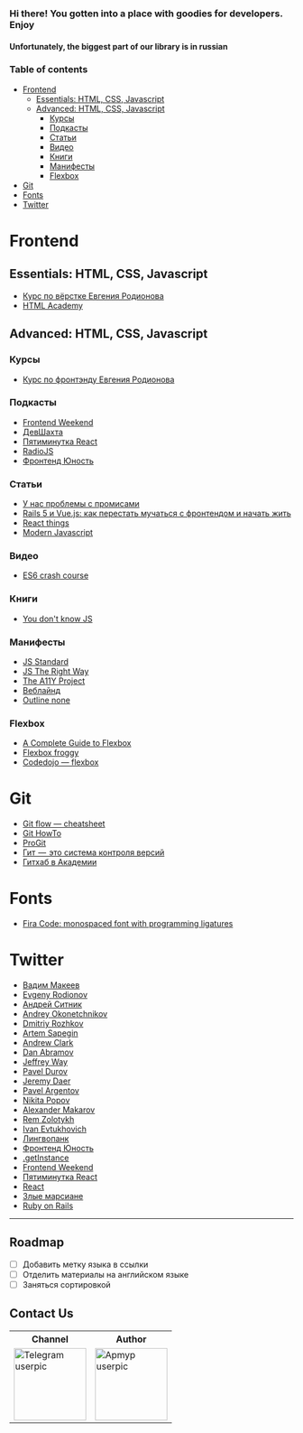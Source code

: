 ### Hi there! You gotten into a place with goodies for developers. Enjoy
#### Unfortunately, the biggest part of our library is in russian

### Table of contents
* [Frontend](#Frontend)
  * [Essentials: HTML, CSS, Javascript](#essentials-html-css-javascript)
  * [Advanced: HTML, CSS, Javascript](#advanced-html-css-javascript)
    * [Курсы](#Курсы)
    * [Подкасты](#Подкасты)
    * [Статьи](#Статьи)
    * [Видео](#Видео)
    * [Книги](#Книги)
    * [Манифесты](#Манифесты)
    * [Flexbox](#flexbox)
* [Git](#git)
* [Fonts](#fonts)
* [Twitter](#twitter)

# Frontend

## Essentials: HTML, CSS, Javascript
* [Курс по вёрстке Евгения Родионова](https://erodionov.ru/verstka)
* [HTML Academy](https://htmlacademy.ru/)

## Advanced: HTML, CSS, Javascript
### Курсы
* [Курс по фронтэнду Евгения Родионова](https://erodionov.ru/frontend) 

### Подкасты
* [Frontend Weekend](https://itunes.apple.com/us/podcast/frontend-weekend/id1233996390)
* [ДевШахта](https://itunes.apple.com/ru/podcast/девшахта/id1226773343)
* [Пятиминутка React](https://itunes.apple.com/us/podcast/пятиминутка-react/id1178897992)
* [RadioJS](https://itunes.apple.com/ru/podcast/radiojs/id904938655)
* [Фронтенд Юность](https://itunes.apple.com/us/podcast/фронтенд-юность-18/id1247192730)

### Статьи
* [У нас проблемы с промисами](https://habrahabr.ru/company/mailru/blog/269465/)
* [Rails 5 и Vue.js: как перестать мучаться с фронтендом и начать жить](https://mkdev.me/posts/rails-5-i-vue-js-kak-perestat-muchatsya-s-frontendom-i-nachat-zhit)
* [React things](https://github.com/rtivital/react-things)
* [Modern Javascript](https://github.com/mbeaudru/modern-js-cheatsheet)

### Видео
* [ES6 crash course](https://laracasts.com/series/es6-cliffsnotes/episodes/1)  

### Книги
* [You don't know JS](https://github.com/getify/You-Dont-Know-JS/)  

### Манифесты
* [JS Standard](https://standardjs.com/rules.html#javascript-standard-style)
* [JS The Right Way](http://jstherightway.org/)
* [The A11Y Project](https://a11yproject.com/)
* [Веблайнд](https://weblind.ru/inner.html#text-css)
* [Outline none](http://www.outlinenone.com/)  

### Flexbox
* [A Complete Guide to Flexbox](https://css-tricks.com/snippets/css/a-guide-to-flexbox/)
* [Flexbox froggy](http://flexboxfroggy.com/)
* [Codedojo — flexbox](https://www.youtube.com/watch?v=KE6JixHbocg)

# Git
* [Git flow — cheatsheet](https://danielkummer.github.io/git-flow-cheatsheet/)  
* [Git HowTo](https://githowto.com/ru)
* [ProGit](https://git-scm.com/book/ru/v2)
* [Гит  —  это система контроля версий](https://medium.com/%D1%80%D0%BE%D0%B4%D0%B8%D0%BE%D0%BD%D0%BE%D0%B2-%D0%B8-%D1%80%D0%B0%D0%B7%D1%80%D0%B0%D0%B1%D0%BE%D1%82%D0%BA%D0%B0/%D0%B3%D0%B8%D1%82-%D1%8D%D1%82%D0%BE-%D1%81%D0%B8%D1%81%D1%82%D0%B5%D0%BC%D0%B0-%D0%BA%D0%BE%D0%BD%D1%82%D1%80%D0%BE%D0%BB%D1%8F-%D0%B2%D0%B5%D1%80%D1%81%D0%B8%D0%B9-bd81b15e218d)
* [Гитхаб в Академии](https://htmlacademy.ru/blog/213-github-in-academy)

# Fonts
* [Fira Code: monospaced font with programming ligatures](https://github.com/tonsky/FiraCode)

# Twitter
* [Вадим Макеев](https://twitter.com/pepelsbey)
* [Evgeny Rodionov](https://twitter.com/evgenyrodionov)
* [Андрей Ситник](https://twitter.com/andrey_sitnik)
* [Andrey Okonetchnikov](https://twitter.com/okonetchnikov)
* [Dmitriy Rozhkov](https://twitter.com/nLight)
* [Artem Sapegin](https://twitter.com/sapegin)
* [Andrew Clark](https://twitter.com/acdlite)
* [Dan Abramov](https://twitter.com/dan_abramov)
* [Jeffrey Way](https://twitter.com/jeffrey_way)
* [Pavel Durov](https://twitter.com/durov)
* [Jeremy Daer](https://twitter.com/bitsweat)
* [Pavel Argentov](https://twitter.com/argent_smith)
* [Nikita Popov](https://twitter.com/nikita_ppv)
* [Alexander Makarov](https://twitter.com/sam_dark)
* [Rem Zolotykh](https://twitter.com/remzolotykh)
* [Ivan Evtukhovich](https://twitter.com/evtuhovich)
* [Лингвопанк](https://twitter.com/linguopunk_ru)
* [Фронтенд Юность](https://twitter.com/frontend_u)
* [.getInstance](https://twitter.com/getinstanceinfo)
* [Frontend Weekend](https://twitter.com/frontendweekend)
* [Пятиминутка React](https://twitter.com/5minreact)
* [React](https://twitter.com/reactjs)
* [Злые марсиане](https://twitter.com/evilmartians_ru)
* [Ruby on Rails](https://twitter.com/rails)


---

## Roadmap

* [ ] Добавить метку языка в ссылки
* [ ] Отделить материалы на английском языке
* [ ] Заняться сортировкой

## Contact Us 
<table>
  <tr>
    <th>Channel</th>
    <th>Author</th>
  </tr>
  <tr>
    <td><a href="https://t.me/magnificent_apmyp"><img width="128" height="128" src="https://images.sftcdn.net/images/t_optimized,f_auto/p/e1558678-96d2-11e6-ae76-00163ed833e7/1848759616/telegram-for-desktop-logo.png" alt="Telegram userpic"></a></td>
    <td><a href="https://t.me/apmyp0"><img width="128" height="128" src="https://avatars1.githubusercontent.com/u/1389251" alt="Apmyp userpic"></a></td>
  </tr>
</table>